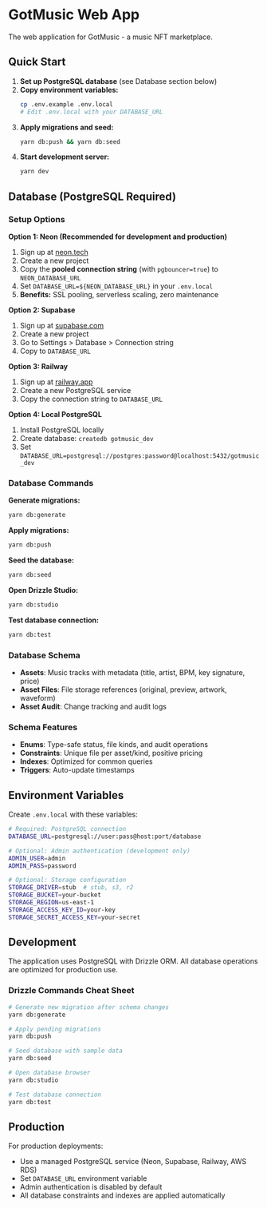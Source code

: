 # GotMusic Web App

The web application for GotMusic - a music NFT marketplace.

## Quick Start

1. **Set up PostgreSQL database** (see Database section below)
2. **Copy environment variables:**
   ```bash
   cp .env.example .env.local
   # Edit .env.local with your DATABASE_URL
   ```
3. **Apply migrations and seed:**
   ```bash
   yarn db:push && yarn db:seed
   ```
4. **Start development server:**
   ```bash
   yarn dev
   ```

## Database (PostgreSQL Required)

### Setup Options

**Option 1: Neon (Recommended for development and production)**
1. Sign up at [neon.tech](https://neon.tech)
2. Create a new project
3. Copy the **pooled connection string** (with `pgbouncer=true`) to `NEON_DATABASE_URL`
4. Set `DATABASE_URL=${NEON_DATABASE_URL}` in your `.env.local`
5. **Benefits:** SSL pooling, serverless scaling, zero maintenance

**Option 2: Supabase**
1. Sign up at [supabase.com](https://supabase.com)
2. Create a new project
3. Go to Settings > Database > Connection string
4. Copy to `DATABASE_URL`

**Option 3: Railway**
1. Sign up at [railway.app](https://railway.app)
2. Create a new PostgreSQL service
3. Copy the connection string to `DATABASE_URL`

**Option 4: Local PostgreSQL**
1. Install PostgreSQL locally
2. Create database: `createdb gotmusic_dev`
3. Set `DATABASE_URL=postgresql://postgres:password@localhost:5432/gotmusic_dev`

### Database Commands

**Generate migrations:**
```bash
yarn db:generate
```

**Apply migrations:**
```bash
yarn db:push
```

**Seed the database:**
```bash
yarn db:seed
```

**Open Drizzle Studio:**
```bash
yarn db:studio
```

**Test database connection:**
```bash
yarn db:test
```

### Database Schema
- **Assets**: Music tracks with metadata (title, artist, BPM, key signature, price)
- **Asset Files**: File storage references (original, preview, artwork, waveform)
- **Asset Audit**: Change tracking and audit logs

### Schema Features
- **Enums**: Type-safe status, file kinds, and audit operations
- **Constraints**: Unique file per asset/kind, positive pricing
- **Indexes**: Optimized for common queries
- **Triggers**: Auto-update timestamps

## Environment Variables

Create `.env.local` with these variables:

```bash
# Required: PostgreSQL connection
DATABASE_URL=postgresql://user:pass@host:port/database

# Optional: Admin authentication (development only)
ADMIN_USER=admin
ADMIN_PASS=password

# Optional: Storage configuration
STORAGE_DRIVER=stub  # stub, s3, r2
STORAGE_BUCKET=your-bucket
STORAGE_REGION=us-east-1
STORAGE_ACCESS_KEY_ID=your-key
STORAGE_SECRET_ACCESS_KEY=your-secret
```

## Development

The application uses PostgreSQL with Drizzle ORM. All database operations are optimized for production use.

### Drizzle Commands Cheat Sheet

```bash
# Generate new migration after schema changes
yarn db:generate

# Apply pending migrations
yarn db:push

# Seed database with sample data
yarn db:seed

# Open database browser
yarn db:studio

# Test database connection
yarn db:test
```

## Production

For production deployments:
- Use a managed PostgreSQL service (Neon, Supabase, Railway, AWS RDS)
- Set `DATABASE_URL` environment variable
- Admin authentication is disabled by default
- All database constraints and indexes are applied automatically
